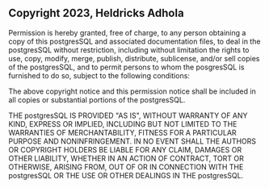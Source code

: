 ## Copyright 2023, Heldricks Adhola

Permission is hereby granted, free of charge, to any person obtaining a copy of this postgresSQL and associated documentation files, to deal in the postgresSQL without restriction, including without limitation the rights to use, copy, modify, merge, publish, distribute, sublicense, and/or sell copies of the postgresSQL, and to permit persons to whom the posgresSQL is furnished to do so, subject to the following conditions:

The above copyright notice and this permission notice shall be included in all copies or substantial portions of the postgresSQL.

THE postgresSQL IS PROVIDED "AS IS", WITHOUT WARRANTY OF ANY KIND, EXPRESS OR IMPLIED, INCLUDING BUT NOT LIMITED TO THE WARRANTIES OF MERCHANTABILITY, FITNESS FOR A PARTICULAR PURPOSE AND NONINFRINGEMENT. IN NO EVENT SHALL THE AUTHORS OR COPYRIGHT HOLDERS BE LIABLE FOR ANY CLAIM, DAMAGES OR OTHER LIABILITY, WHETHER IN AN ACTION OF CONTRACT, TORT OR OTHERWISE, ARISING FROM, OUT OF OR IN CONNECTION WITH THE postgresSQL OR THE USE OR OTHER DEALINGS IN THE postgresSQL.

